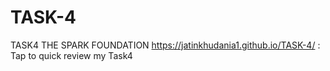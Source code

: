 # TASK-4
TASK4 THE SPARK FOUNDATION
https://jatinkhudania1.github.io/TASK-4/ : Tap to quick review my Task4
